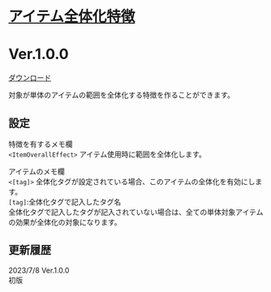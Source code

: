 # [アイテム全体化特徴](https://raw.githubusercontent.com/nuun888/MZ/master/NUUN_ItemOverallEffect.js)
# Ver.1.0.0
[ダウンロード](https://raw.githubusercontent.com/nuun888/MZ/master/NUUN_ItemOverallEffect.js)

対象が単体のアイテムの範囲を全体化する特徴を作ることができます。  

## 設定
特徴を有するメモ欄  
`<ItemOverallEffect>` アイテム使用時に範囲を全体化します。  

アイテムのメモ欄  
`<[tag]>` 全体化タグが設定されている場合、このアイテムの全体化を有効にします。  
`[tag]`:全体化タグで記入したタグ名  
全体化タグで記入したタグが記入されていない場合は、全ての単体対象アイテムの効果が全体化の対象になります。  

## 更新履歴
2023/7/8 Ver.1.0.0  
初版  
